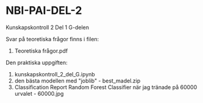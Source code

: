# NBI-PAI-DEL-2

Kunskapskontroll 2 Del 1
G-delen

Svar på teoretiska frågor finns i filen:
1. Teoretiska frågor.pdf

Den praktiska uppgiften:
1. kunskapskontroll_2_del_G.ipynb
2. den bästa modellen med "joblib" - best_madel.zip
3. Classification Report Random Forest Classifier när jag tränade på 60000 urvalet - 60000.jpg

 

